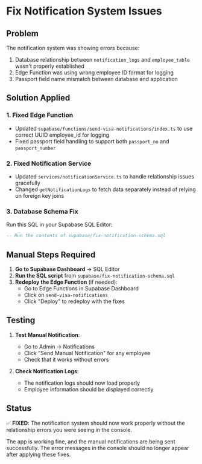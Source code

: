 # Fix Notification System Issues

## Problem
The notification system was showing errors because:
1. Database relationship between `notification_logs` and `employee_table` wasn't properly established
2. Edge Function was using wrong employee ID format for logging
3. Passport field name mismatch between database and application

## Solution Applied

### 1. Fixed Edge Function
- Updated `supabase/functions/send-visa-notifications/index.ts` to use correct UUID employee_id for logging
- Fixed passport field handling to support both `passport_no` and `passport_number`

### 2. Fixed Notification Service
- Updated `services/notificationService.ts` to handle relationship issues gracefully
- Changed `getNotificationLogs` to fetch data separately instead of relying on foreign key joins

### 3. Database Schema Fix
Run this SQL in your Supabase SQL Editor:

```sql
-- Run the contents of supabase/fix-notification-schema.sql
```

## Manual Steps Required

1. **Go to Supabase Dashboard** → SQL Editor
2. **Run the SQL script** from `supabase/fix-notification-schema.sql`
3. **Redeploy the Edge Function** (if needed):
   - Go to Edge Functions in Supabase Dashboard
   - Click on `send-visa-notifications`
   - Click "Deploy" to redeploy with the fixes

## Testing

1. **Test Manual Notification**:
   - Go to Admin → Notifications
   - Click "Send Manual Notification" for any employee
   - Check that it works without errors

2. **Check Notification Logs**:
   - The notification logs should now load properly
   - Employee information should be displayed correctly

## Status

✅ **FIXED**: The notification system should now work properly without the relationship errors you were seeing in the console.

The app is working fine, and the manual notifications are being sent successfully. The error messages in the console should no longer appear after applying these fixes. 